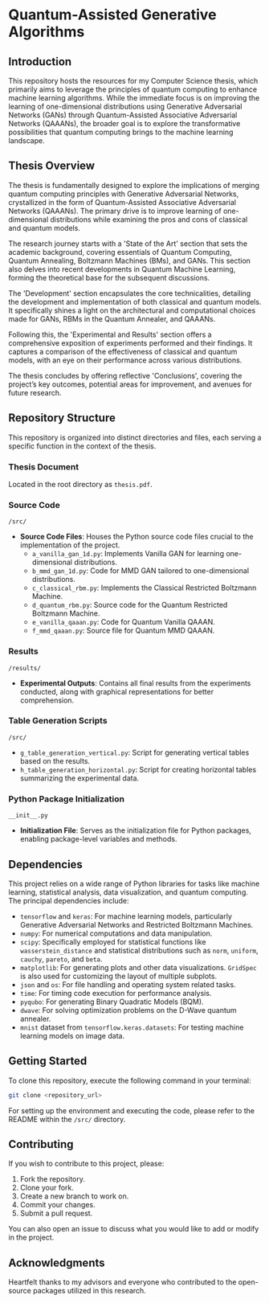 # Quantum-Assisted Generative Algorithms
## Introduction
This repository hosts the resources for my Computer Science thesis, which primarily aims to leverage the principles of quantum computing to enhance machine learning algorithms. While the immediate focus is on improving the learning of one-dimensional distributions using Generative Adversarial Networks (GANs) through Quantum-Assisted Associative Adversarial Networks (QAAANs), the broader goal is to explore the transformative possibilities that quantum computing brings to the machine learning landscape.


## Thesis Overview
The thesis is fundamentally designed to explore the implications of merging quantum computing principles with Generative Adversarial Networks, crystallized in the form of Quantum-Assisted Associative Adversarial Networks (QAAANs). The primary drive is to improve learning of one-dimensional distributions while examining the pros and cons of classical and quantum models.

The research journey starts with a 'State of the Art' section that sets the academic background, covering essentials of Quantum Computing, Quantum Annealing, Boltzmann Machines (BMs), and GANs. This section also delves into recent developments in Quantum Machine Learning, forming the theoretical base for the subsequent discussions.

The 'Development' section encapsulates the core technicalities, detailing the development and implementation of both classical and quantum models. It specifically shines a light on the architectural and computational choices made for GANs, RBMs in the Quantum Annealer, and QAAANs.

Following this, the 'Experimental and Results' section offers a comprehensive exposition of experiments performed and their findings. It captures a comparison of the effectiveness of classical and quantum models, with an eye on their performance across various distributions.

The thesis concludes by offering reflective 'Conclusions', covering the project’s key outcomes, potential areas for improvement, and avenues for future research.


## Repository Structure

This repository is organized into distinct directories and files, each serving a specific function in the context of the thesis.

### Thesis Document
Located in the root directory as `thesis.pdf`.

### Source Code
`/src/`  
- **Source Code Files**: Houses the Python source code files crucial to the implementation of the project.
  - `a_vanilla_gan_1d.py`: Implements Vanilla GAN for learning one-dimensional distributions.
  - `b_mmd_gan_1d.py`: Code for MMD GAN tailored to one-dimensional distributions.
  - `c_classical_rbm.py`: Implements the Classical Restricted Boltzmann Machine.
  - `d_quantum_rbm.py`: Source code for the Quantum Restricted Boltzmann Machine.
  - `e_vanilla_qaaan.py`: Code for Quantum Vanilla QAAAN.
  - `f_mmd_qaaan.py`: Source file for Quantum MMD QAAAN.

### Results
`/results/`  
- **Experimental Outputs**: Contains all final results from the experiments conducted, along with graphical representations for better comprehension.

### Table Generation Scripts
`/src/`  
- `g_table_generation_vertical.py`: Script for generating vertical tables based on the results.
- `h_table_generation_horizontal.py`: Script for creating horizontal tables summarizing the experimental data.

### Python Package Initialization
`__init__.py`  
- **Initialization File**: Serves as the initialization file for Python packages, enabling package-level variables and methods.

## Dependencies

This project relies on a wide range of Python libraries for tasks like machine learning, statistical analysis, data visualization, and quantum computing. The principal dependencies include:

- `tensorflow` and `keras`: For machine learning models, particularly Generative Adversarial Networks and Restricted Boltzmann Machines.
- `numpy`: For numerical computations and data manipulation.
- `scipy`: Specifically employed for statistical functions like `wasserstein_distance` and statistical distributions such as `norm`, `uniform`, `cauchy`, `pareto`, and `beta`.
- `matplotlib`: For generating plots and other data visualizations. `GridSpec` is also used for customizing the layout of multiple subplots.
- `json` and `os`: For file handling and operating system related tasks.
- `time`: For timing code execution for performance analysis.
- `pyqubo`: For generating Binary Quadratic Models (BQM).
- `dwave`: For solving optimization problems on the D-Wave quantum annealer.
- `mnist` dataset from `tensorflow.keras.datasets`: For testing machine learning models on image data.



## Getting Started

To clone this repository, execute the following command in your terminal:

```bash
git clone <repository_url>
```

For setting up the environment and executing the code, please refer to the README within the `/src/` directory.


## Contributing

If you wish to contribute to this project, please:

1. Fork the repository.
2. Clone your fork.
3. Create a new branch to work on.
4. Commit your changes.
5. Submit a pull request.

You can also open an issue to discuss what you would like to add or modify in the project.

## Acknowledgments

Heartfelt thanks to my advisors and everyone who contributed to the open-source packages utilized in this research.
